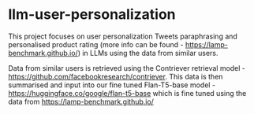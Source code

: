 # llm-user-personalization
This project focuses on user personalization Tweets paraphrasing and personalised product rating (more info can be found - https://lamp-benchmark.github.io/) in LLMs using the data from similar users.

Data from similar users is retrieved using the Contriever retrieval model - https://github.com/facebookresearch/contriever. 
This data is then summarised and input into our fine tuned Flan-T5-base model - https://huggingface.co/google/flan-t5-base which is fine tuned using the data from https://lamp-benchmark.github.io/


